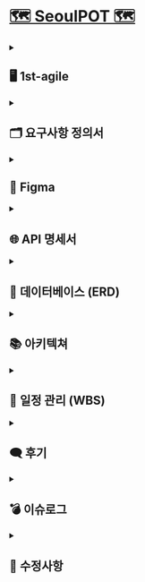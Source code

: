 

# [🗺️ SeoulPOT 🗺️](http://13.125.231.69/)

<details>
  <summary><h2>🖥️ 1st-agile</h2></summary>
  <p><strong>개발 기간</strong> | 2024-07-23 ~ 2024-08-27 (총 30일)</p>
  <p><strong>개발 목표</strong> | 향후 확장 기능 통합을 위한 웹 프레임워크 구축</p>
  <p><strong>UI</strong> |</p>
  <img src="https://github.com/user-attachments/assets/d428f4f9-45a7-4846-b61b-8212f678dfad"  width="500"/>
  <img src="https://github.com/user-attachments/assets/69573f80-7116-4797-bcee-96d04105b48f"  width="500"/>
  <img src="https://github.com/user-attachments/assets/de32eb69-d2cc-4d88-a6a6-06fd64b5b7c7"  width="500"/>
  <img src="https://github.com/user-attachments/assets/38f1f3d1-c448-4243-bb31-04cc3c0458f0"  width="500"/>
</details>

<details>
  <summary><h2>🗂️ 요구사항 정의서</h2></summary>
  <details>
    <summary>프로젝트 관리</summary>
    <br/>
    <img src="https://github.com/user-attachments/assets/b65b1490-6401-498d-abca-9e04eba36e4e"  width="700"/>
  </details>
  <details>
    <summary>프론트엔드</summary>
    <br/>
    <img src="https://github.com/user-attachments/assets/0cdc5848-4fc1-4b54-b837-d68ab8f4fe5d"  width="700"/>
  </details>
  <details>
    <summary>백엔드</summary>
    <br/>
    <img src="https://github.com/user-attachments/assets/650722a1-e289-4a5e-b994-79b1561b7b66"  width="700"/>
  </details>
</details>

<details>
  <summary><h2>🎨 Figma</h2></summary>
  <img src="https://github.com/user-attachments/assets/fb2c4063-be07-425e-aaa3-1555c5d40259"  width="1000"/>
</details>

<details>
  <summary><h2>🌐 API 명세서</h2></summary>
  <img src="https://github.com/user-attachments/assets/e343cb3c-92a6-47d0-b32c-e4a7c96012ca"  width="700"/>
</details>

<details>
  <summary><h2>💾 데이터베이스 (ERD)</h2></summary>
  <img src="https://github.com/user-attachments/assets/aabf7ec0-16c3-4b35-b4ec-ec9fd7e155bf"  width="700"/>
</details>

<details>
  <summary><h2>📚 아키텍쳐</h2></summary>
  <img src="https://github.com/user-attachments/assets/5d6c3b37-1fb1-408e-80d2-9fe9567130cb"  width="700"/>
</details>

<details>
  <summary><h2>📅 일정 관리 (WBS)</h2></summary>
  <img src="https://github.com/user-attachments/assets/3d94314a-aa08-4438-8469-f9a1f350c4a9"  width="1000"/>
</details>

<details>
  <summary><h2>🗨️ 후기</h2></summary>
  <p class="message">
      <strong>민정 : </strong>
      🌈 3차까지 할 수 있을까요? 가 아니라 해야죠 화이팅 !
  </p>
  <p class="message">
      <strong>은진 : </strong>
      룰루랄라 2차도 화이팅 :) (이게 toy가 맞나요?)
  </p>
  <p class="message">
      <strong>종식 : </strong>
      언제쯤 1인분을 할 수 있을까..?
  </p>
  <p class="message">
      <strong>해린 : </strong>
      분명 1차때 다 할 수 있을 줄 알았는데 2,3차로 넘어가버리는 마술 … ? 🧙🏻
  </p>
  <p class="message">
      <strong>건우 : </strong>
      저는 행복해요😊
  </p>
  <p class="message">
      <strong>연규 : </strong>
      프론트 어질어질해요 😂
  </p>
</details>

<details>
  <summary><h2>💣 이슈로그</h2></summary>
  <p><strong>⚠️ 이모지 인코딩 오류 [데이터베이스]</strong></p>
  <p><strong>문제:</strong> 리뷰 내용 데이터베이스 적재시 인코딩 문제로 인한 오류 발생</p>
  <p><strong>해결:</strong> utf8mb4로 character set을 변경해주어 이모지 적재가 가능하도록 함</p>
  <code>ALTER TABLE review_tb CONVERT TO CHARACTER SET utf8mb4 COLLATE utf8mb4_unicode_ci;</code>
  <br/><br/>
  <p><strong>⚠️ 운영시간의 큰 형식 차이 [데이터 전처리]</strong></p>
  <p><strong>문제:</strong> 요일마다 있는 곳도 있으며, 시간만 있는 곳도 있었으나 하나의 형식으로 맞추어야 했음</p>
  <p><strong>해결:</strong> 요일마다 있더라도 대부분의 시간대가 동일하므로, 00:00 ~ 00:00 형식의 데이터 추출( & 정기 휴무)로써 통일화</p>
  <br/><br/>
  <p><strong>⚠️ 전처리 코드 통일화 필요 [데이터 전처리]</strong></p>
  <p><strong>문제:</strong> 크롤링을 분담하여 수행하다보니, 데이터 형식의 차이 존재</p>
  <p><strong>해결:</strong> encoding : utf-8로 통일, 컬럼명 통일 과정 거침 (하나의 코드로 전처리 가능하도록)</p>
  <br/><br/>
  <p><strong>⚠️ datetime type error [데이터 전처리]</strong></p>
  <p><strong>문제:</strong> Python의 timestamp가 MySQL로 들어가지 못함</p>
  <code>>> Python 'timestamp' cannot be converted to a MySQL type</code>
  <p><strong>해결:</strong> timestamp를 datetime으로 변환하여 적재 (pd.to_datetime 활용)</p>
  <br/><br/>
  <p><strong>⚠️ 지도 시각화 버튼 인식 오류 [프론트엔드]</strong></p>
  <p><strong>문제:</strong> 서울시의 중심이 기준으로 인식되어 버튼 호버→ 확대시 좌우, 상하 이동 발생</p>
  <p><strong>해결:</strong> 구의 각 요소에 중심값을 설정하여 시각적으로 잘 확대되도록 해결</p>
  <br/><br/>
  <p><strong>⚠️ 지도 클릭이 안되는 오류 [크롤링]</strong></p>
  <p><strong>문제:</strong> 네이버 페이지 특성 상 Iframe으로 감싸져 있어 페이지 클릭이 안되는 오류 발생</p>
  <p><strong>해결:</strong> 네이버 지도에서 가게 코드를 따와 모바일 버전 링크로 1차 크롤링 후 가게 정보, 리뷰에 대한 2,3차 크롤링 진행</p>
  <br/><br/>
  <p><strong>⚠️ 리뷰에 포함된 각종 태그 인식 오류 [크롤링]</strong></p>
  <p><strong>문제:</strong> 원하는 태그를 가져올 때 제대로 인식이 안되서 에러 발생</p>
  <p><strong>해결:</strong> 태그를 따로 지정해놓은 후 같은 태그가 있으면 저장하는 방법 사용</p>
  <br/><br/>
  <p><strong>⚠️ 리뷰가 없는 가게 인식 문제 [크롤링]</strong></p>
  <p><strong>문제:</strong> 리뷰가 없는 가게 무한 페이지 다운 오류 발생</p>
  <p><strong>해결:</strong> break, continue 를 사용했을 때 정상적인 가게들의 리뷰 크롤링 마저 문제가 생겨 리뷰가 없는 가게 행 삭제</p>
  <br/><br/>
  <p><strong>⚠️ 식당 정보 데이터 문제 [크롤링]</strong></p>
  <p><strong>문제:</strong> 서울시 식당 정보 데이터를 받아왔으나, 프랜차이즈나 가게 명으로만 검색할 경우 여러개의 가게가 검색되거나 혹은 해당 가게가 검색되지 않는 오류 발생</p>
  <p><strong>해결:</strong> 가게명과 주소 일부를 같이 작성해 검색함</p>
  <br/><br/>
  <p><strong>⚠️ 식당 정보 데이터 문제 [크롤링]</strong></p>
  <p><strong>문제:</strong> 폐업한 가게를 제외하고 검색했으나 해당 가게가 존재하지 않는 이슈 발생</p>
  <p><strong>해결:</strong> 1차 애자일에서는 주소값이 없는 가게를 제외하고 크롤링 → 주소값이 없는 가게를 2차 크롤링을 할 지, 없는 가게로 칭할 지 아직 미정</p>
  <br/><br/>
  <p><strong>⚠️ 팝업 데이터 크롤링 지연 문제 [크롤링]</strong></p>
  <p><strong>문제:</strong> 팝업 페이지를 크롤링 중 path값의 오류가 없음에도 크롤링이 진행되지 않는 문제 발생</p>
  <p><strong>해결:</strong> WebDriverWait를 바탕으로 리소스별 로딩 대기 시간을 주어 해결함</p>
  <br/><br/>
  <p><strong>⚠️ 리뷰 크롤링 시 더보기 버튼 오류 [크롤링]</strong></p>
  <p><strong>문제:</strong> 리뷰 크롤링을 하다 보면 랜덤으로 몇몇 가게는 10개 이상의 리뷰가 있음에도 불구하고 더보기 버튼을 누르지 않아 10개의 리뷰만 긁어옴</p>
  <p><strong>해결:</strong> 원인 파악 중</p>
</details>

<details>
  <summary><h2>🔧 수정사항</h2></summary>
  <div class="section">
        <h3>✔️ 외국인 방문객에 적합한 5개 구 리뷰 크롤링</h3>
        <ul>
            <li>강남구</li>
            <li>중구</li>
            <li>종로구</li>
            <li>마포구</li>
            <li>용산구</li>
        </ul>
    </div>
    <div class="section">
        <h3>✔️ 체크박스 및 각종 프론트 수정</h3>
        <img src="https://github.com/user-attachments/assets/e02bd58e-158e-4453-ba61-5f1ad27ae88e" alt="프론트 수정 이미지" style="width: 400px;">
    </div>
    <div class="section">
        <h3>✔️ 현재 관광지에 구별 2-3개 관광지만 존재함</h3>
        <ul>
            <li>추가 관광지 정보 조사 후 추가 예정</li>
        </ul>
    </div>
    <div class="section">
        <h3>✔️ 인공지능을 추가 시 필요한 UI 추가</h3>
        <ul>
            <li>긍/부정 비율 시각화</li>
            <li>광고성 유무 비율 시각화</li>
        </ul>
    </div>
    <div class="section">
        <h3>✔️ 인공지능 파트</h3>
        <ul>
            <li>카테고리별 시각화
                <ul>
                    <li>카테고리 추출 ex) MZ, K-POP, 혼놀족 등</li>
                </ul>
            </li>
            <li>리뷰 페이지
                <ul>
                    <li>키워드 추출</li>
                    <li>감정 분석</li>
                    <li>광고성 분석</li>
                </ul>
            </li>
        </ul>
    </div>
    <div class="section">
        <h3>✔️ [프론트/백] 추가 페이지</h3>
        <ul>
            <li>카테고리별 시각화 페이지</li>
            <li>카테고리별 지도 시각화</li>
        </ul>
        <img src="https://github.com/user-attachments/assets/a61afebd-a670-450e-9ed2-d8bb29909c1d" alt="지도 시각화 이미지" style="width: 400px;">
    </div>
    <div class="section">
        <h3>✔️ Translate 하기</h3>
        <ul>
            <li>번역 작업 진행 예정</li>
        </ul>
    </div>
    <div class="section">
        <h3>✔️ 환전소 위치 정보 추가 예정</h3>
        <ul>
            <li>위치 정보에 따른 추가 페이지 구현</li>
        </ul>
    </div>
    <div class="section">
        <h3>✔️ 글꼴 변경</h3>
        <ul>
            <li>영어 배포를 위해 읽기 편한 글꼴로 변경</li>
        </ul>
        <img src="https://github.com/user-attachments/assets/20f78819-4f60-4856-aece-ad675f5acbd0" alt="글꼴 변경 이미지" style="width: 400px;">
    </div>
    <div class="section">
        <h3>✔️ 마우스 호버로 가게 간략 정보 추가 예정</h3>
        <img src="https://github.com/user-attachments/assets/bcc414c4-962e-4814-bf50-6d2bc6239d1a" alt="가게 정보 호버 이미지" style="width: 400px;">
        <img src="https://github.com/user-attachments/assets/e9a31805-ace8-4573-848e-1037ec8bde38" alt="가게 정보 호버 추가 이미지" style="width: 400px;">
    </div>
    <div class="section">
        <h3>✔️ 주요 관광지 별 인근 지하철 역 표시 예정</h3>
        <img src="https://github.com/user-attachments/assets/0b34ee02-681e-4837-a293-7cf3c6305f0f" alt="지하철 역 표시" style="width: 400px;">
    </div>
</details>

